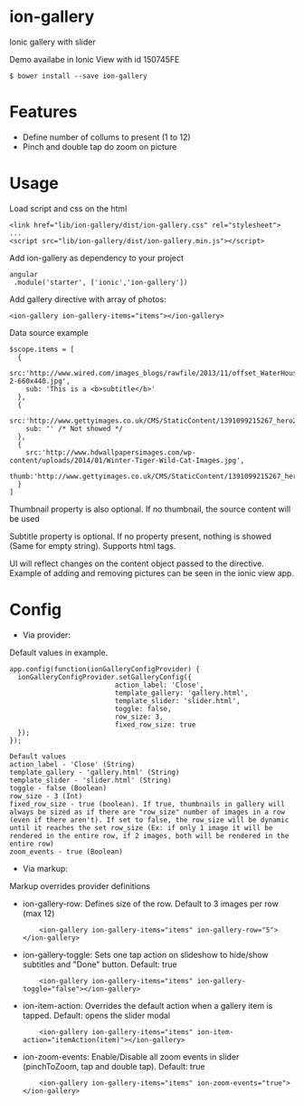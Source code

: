 # ion-gallery
Ionic gallery with slider

Demo availabe in Ionic View with id 150745FE

    $ bower install --save ion-gallery

# Features

 - Define number of collums to present (1 to 12)
 - Pinch and double tap do zoom on picture

# Usage

Load script and css on the html

    <link href="lib/ion-gallery/dist/ion-gallery.css" rel="stylesheet">
    ...
    <script src="lib/ion-gallery/dist/ion-gallery.min.js"></script>

Add ion-gallery as dependency to your project

    angular
     .module('starter', ['ionic','ion-gallery'])

Add gallery directive with array of photos:

    <ion-gallery ion-gallery-items="items"></ion-gallery>

Data source example

    $scope.items = [
      {
        src:'http://www.wired.com/images_blogs/rawfile/2013/11/offset_WaterHouseMarineImages_62652-2-660x440.jpg',
        sub: 'This is a <b>subtitle</b>'
      },
      {
        src:'http://www.gettyimages.co.uk/CMS/StaticContent/1391099215267_hero2.jpg',
        sub: '' /* Not showed */
      },
      {
        src:'http://www.hdwallpapersimages.com/wp-content/uploads/2014/01/Winter-Tiger-Wild-Cat-Images.jpg',
        thumb:'http://www.gettyimages.co.uk/CMS/StaticContent/1391099215267_hero2.jpg'
      }
    ]

Thumbnail property is also optional. If no thumbnail, the source content will be used

Subtitle property is optional. If no property present, nothing is showed (Same for empty string).
Supports html tags.

UI will reflect changes on the content object passed to the directive. Example of adding and removing pictures can be seen in the ionic view app.

# Config

- Via provider:

Default values in example.

```
app.config(function(ionGalleryConfigProvider) {
  ionGalleryConfigProvider.setGalleryConfig({
                          action_label: 'Close',
                          template_gallery: 'gallery.html',
                          template_slider: 'slider.html',
                          toggle: false,
                          row_size: 3,
                          fixed_row_size: true
  });
});
```

```
Default values
action_label - 'Close' (String)
template_gallery - 'gallery.html' (String)
template_slider - 'slider.html' (String)
toggle - false (Boolean)
row_size - 3 (Int)
fixed_row_size - true (boolean). If true, thumbnails in gallery will always be sized as if there are "row_size" number of images in a row (even if there aren't). If set to false, the row_size will be dynamic until it reaches the set row_size (Ex: if only 1 image it will be rendered in the entire row, if 2 images, both will be rendered in the entire row)
zoom_events - true (Boolean)
```

- Via markup:

Markup overrides provider definitions

- ion-gallery-row: Defines size of the row. Default to 3 images per row (max 12)

          <ion-gallery ion-gallery-items="items" ion-gallery-row="5"></ion-gallery>

- ion-gallery-toggle: Sets one tap action on slideshow to hide/show subtitles and "Done" button. Default: true

          <ion-gallery ion-gallery-items="items" ion-gallery-toggle="false"></ion-gallery>

- ion-item-action: Overrides the default action when a gallery item is tapped. Default: opens the slider modal

          <ion-gallery ion-gallery-items="items" ion-item-action="itemAction(item)"></ion-gallery>

- ion-zoom-events: Enable/Disable all zoom events in slider (pinchToZoom, tap and double tap). Default: true

          <ion-gallery ion-gallery-items="items" ion-zoom-events="true"></ion-gallery>
